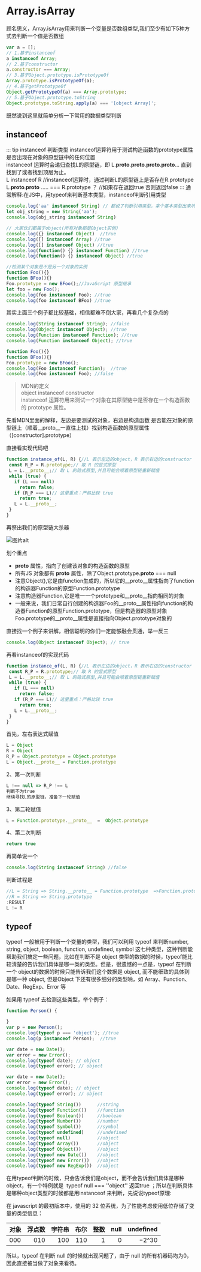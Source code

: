 # Array.isArray
顾名思义，Array.isArray用来判断一个变量是否数组类型,我们至少有如下5种方式去判断一个值是否数组
``` js
var a = [];
// 1.基于instanceof
a instanceof Array;
// 2.基于constructor
a.constructor === Array;
// 3.基于Object.prototype.isPrototypeOf
Array.prototype.isPrototypeOf(a);
// 4.基于getPrototypeOf
Object.getPrototypeOf(a) === Array.prototype;
// 5.基于Object.prototype.toString
Object.prototype.toString.apply(a) === '[object Array]';
```
既然说到这里就简单分析一下常用的数据类型判断                             
## instanceof
::: tip instanceof 判断类型
  instanceof运算符用于测试构造函数的prototype属性是否出现在对象的原型链中的任何位置</br>
  instanceof 运算时会递归查找L的原型链，即 L.__proto__.__proto__.__proto__.__proto__... 
  直到找到了或者找到顶层为止。</br>
  L instanceof R //instanceof运算时，通过判断L的原型链上是否存在R.prototype</br>
  L.__proto__.__proto__ ..... === R.prototype ？ //如果存在返回true 否则返回false
:::
通常解释:在JS中，用typeof来判断基本类型，instanceof判断引用类型
``` js
console.log('aa' instanceof String) // 都说了判断引用类型，拿个基本类型出来坑爹么
let obj_string = new String('aa');
console.log(obj_string instanceof String)
```
``` js
// 大家伙们都属于object(所有对象都是Object实例)
console.log({} instanceof Object)  //true
console.log([] instanceof Array) //true
console.log([] instanceof Object) //true
console.log(function() {} instanceof Function) //true
console.log(function() {} instanceof Object) //true
```
``` js
//检测某个对象是不是另一个对象的实例
function Foo(){}
function BFoo(){}
Foo.prototype = new BFoo();//JavaScript 原型继承
let foo = new Foo();
console.log(foo instanceof Foo); //true
console.log(foo instanceof BFoo) //true
```
其实上面三个例子都比较基础，相信都难不倒大家，再看几个复杂点的
``` js
console.log(String instanceof String); //false
console.log(Object instanceof Object); //true
console.log(Function instanceof Function); //true
console.log(Function instanceof Object); //true

function Foo(){} 
function BFoo(){} 
Foo.prototype = new BFoo(); 
console.log(Foo instanceof Function);  //true
console.log(Foo instanceof Foo); //false
```
>MDN的定义</br>
object instanceof constructor</br>
instanceof 运算符用来测试一个对象在其原型链中是否存在一个构造函数的 prototype 属性。

先看MDN里面的解释，左边是要测试的对象，右边是构造函数
是否能在对象的原型链上（顺着__proto__一直往上找）找到构造函数的原型属性（[constructor].prototype）

直接看实现代码吧

``` js
function instance_of(L, R) {//L 表示左边的object，R 表示右边的constructor
 const R_P = R.prototype;// 取 R 的显式原型
 L = L.__proto__;// 取 L 的隐式原型,并且可能会顺着原型链重新赋值
 while (true) { 
   if (L === null) 
     return false; 
   if (R_P === L)// 这里重点：严格比较 true 
     return true; 
   L = L.__proto__; 
 } 
}
```
再祭出我们的原型链大杀器

![图片alt](./img/37870377-2bc8211a-3007-11e8-92a0-04fa96aabf13.png)

划个重点
* __proto__ 属性，指向了创建该对象的构造函数的原型
* 所有JS 对象都有 __proto__ 属性，除了Object.prototype.__proto__ === null
* 注意Object(),它是由function生成的，所以它的__proto__属性指向了function的构造器Function的原型Function.prototype
* 注意构造器Function,它是唯一一个prototype和__proto__指向相同的对象
* 一般来说，我们日常自行创建的构造器Foo的__proto__属性指向function的构造器Function的原型Function.prototype，但是构造器的原型对象Foo.prototype的__proto__属性是直接指向Object.prototype对象的

直接找一个例子来讲解，相信聪明的你们一定能够融会贯通，举一反三
``` js
console.log(Object instanceof Object); // true
```
再看instanceof的实现代码
``` js
function instance_of(L, R) {//L 表示左边的object，R 表示右边的constructor
 const R_P = R.prototype;// 取 R 的显式原型
 L = L.__proto__;// 取 L 的隐式原型,并且可能会顺着原型链重新赋值
 while (true) { 
   if (L === null) 
     return false; 
   if (R_P === L)// 这里重点：严格比较 true 
     return true; 
   L = L.__proto__; 
 } 
}
```
首先，左右表达式赋值
``` js
L = Object
R = Object
R_P = Object.prototype = Object.prototype
L = Object.__proto__ = Function.prototype
```
2、第一次判断
``` js
L !== null => R_P !== L
判断不为true
继续寻找L的原型链，准备下一轮赋值
```
3、第二轮赋值
``` js
L = Function.prototype.__proto__  =  Object.prototype
```
4、第二次判断
``` js
return true
```
再简单说一个
``` js
console.log(String instanceof String) //false
```
判断过程是
``` js
//L = String => String.__proto__ = Function.prototype  =>Function.prototype.__proto__ =>Object.prototype
//R = String => String.prototype 
:RESULT
L != R
```
## typeof
typeof 一般被用于判断一个变量的类型，我们可以利用 typeof 来判断number,  string,  object,  boolean,  function, undefined,  symbol 这七种类型，这种判断能帮助我们搞定一些问题，比如在判断不是 object 类型的数据的时候，typeof能比较清楚的告诉我们具体是哪一类的类型。但是，很遗憾的一点是，typeof 在判断一个 object的数据的时候只能告诉我们这个数据是 object, 而不能细致的具体到是哪一种 object, 但是Object 下还有很多细分的类型呐，如 Array、Function、Date、RegExp、Error 等

如果用 typeof 去检测这些类型，举个例子：
``` js
function Person() {

}
var p = new Person();
console.log(typeof p === 'object'); //true
console.log(p instanceof Person);  //true
```
``` js
var date = new Date();
var error = new Error();
console.log(typeof date); // object
console.log(typeof error); // object
```
``` js
var date = new Date();
var error = new Error();
console.log(typeof date); // object
console.log(typeof error); // object
```
``` js
console.log(typeof String())      //string
console.log(typeof Function())    //function
console.log(typeof Boolean())     //boolean
console.log(typeof Number())      //number
console.log(typeof Symbol())      //symbol
console.log(typeof undefined)     //undefined
console.log(typeof null)          //object
console.log(typeof Array())       //object
console.log(typeof Object())      //object
console.log(typeof new Date())    //object
console.log(typeof new Error())   //object
console.log(typeof new RegExp())  //object
```
在用typeof判断的时候，只会告诉我们是object，而不会告诉我们具体是哪种object，有一个特例就是  typeof null === ''object'' 返回true ；所以在判断具体是哪种object类型的时候都是用instanceof 来判断，先说说typeof原理:

在 javascript 的最初版本中，使用的 32 位系统，为了性能考虑使用低位存储了变量的类型信息：

| 对象        | 浮点数           | 字符串  | 布尔  | 整数| null | undefined|
| ----------- |-------------:| -----:|-----:|-----:|-----:|-----:|
|  000       | 010 | 100 |110 |1 |0 |−2^30 |

所以，typeof 在判断 null 的时候就出现问题了，由于 null 的所有机器码均为0，因此直接被当做了对象来看待。
